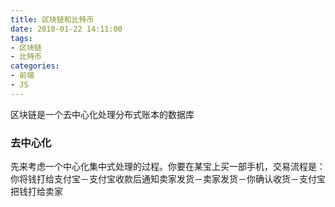 ```yaml
---
title: 区块链和比特币
date: 2018-01-22 14:11:00
tags: 
- 区块链
- 比特币
categories:
- 前端
- JS
---
```

区块链是一个去中心化处理分布式账本的数据库<!--more-->
### 去中心化
先来考虑一个中心化集中式处理的过程。你要在某宝上买一部手机，交易流程是：你将钱打给支付宝－支付宝收款后通知卖家发货－卖家发货－你确认收货－支付宝把钱打给卖家
